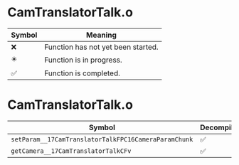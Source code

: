 # CamTranslatorTalk.o
| Symbol | Meaning 
| ------------- | ------------- 
| :x: | Function has not yet been started. 
| :eight_pointed_black_star: | Function is in progress. 
| :white_check_mark: | Function is completed. 


# CamTranslatorTalk.o
| Symbol | Decompiled? |
| ------------- | ------------- |
| `setParam__17CamTranslatorTalkFPC16CameraParamChunk` | :white_check_mark: |
| `getCamera__17CamTranslatorTalkCFv` | :white_check_mark: |
